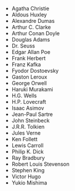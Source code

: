 - Agatha Christie	
- Aldous Huxley
- Alexandre Dumas
- Arthur C. Clarke
- Arthur Conan Doyle
- Douglas Adams
- Dr. Seuss
- Edgar Allan Poe
- Frank Herbert
- Franz Kafka
- Fyodor Dostoevsky
- Gaston Leroux
- George Orwell
- Haruki Murakami
- H.G. Wells
- H.P. Lovecraft
- Isaac Asimov
- Jean-Paul Sartre
- John Steinbeck
- J.R.R. Tolkien
- Jules Verne
- Ken Follett
- Lewis Carroll
- Philip K. Dick
- Ray Bradbury
- Robert Louis Stevenson
- Stephen King
- Victor Hugo
- Yukio Mishima

